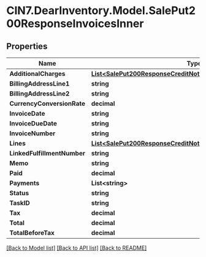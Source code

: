 # CIN7.DearInventory.Model.SalePut200ResponseInvoicesInner

## Properties

| Name                        | Type                                                                                                                                    | Description | Notes      |
| --------------------------- | --------------------------------------------------------------------------------------------------------------------------------------- | ----------- | ---------- |
| **AdditionalCharges**       | [**List&lt;SalePut200ResponseCreditNotesInnerAdditionalChargesInner&gt;**](SalePut200ResponseCreditNotesInnerAdditionalChargesInner.md) |             | [optional] |
| **BillingAddressLine1**     | **string**                                                                                                                              |             | [optional] |
| **BillingAddressLine2**     | **string**                                                                                                                              |             | [optional] |
| **CurrencyConversionRate**  | **decimal**                                                                                                                             |             | [optional] |
| **InvoiceDate**             | **string**                                                                                                                              |             | [optional] |
| **InvoiceDueDate**          | **string**                                                                                                                              |             | [optional] |
| **InvoiceNumber**           | **string**                                                                                                                              |             | [optional] |
| **Lines**                   | [**List&lt;SalePut200ResponseCreditNotesInnerLinesInner&gt;**](SalePut200ResponseCreditNotesInnerLinesInner.md)                         |             | [optional] |
| **LinkedFulfillmentNumber** | **string**                                                                                                                              |             | [optional] |
| **Memo**                    | **string**                                                                                                                              |             | [optional] |
| **Paid**                    | **decimal**                                                                                                                             |             | [optional] |
| **Payments**                | **List&lt;string&gt;**                                                                                                                  |             | [optional] |
| **Status**                  | **string**                                                                                                                              |             | [optional] |
| **TaskID**                  | **string**                                                                                                                              |             | [optional] |
| **Tax**                     | **decimal**                                                                                                                             |             | [optional] |
| **Total**                   | **decimal**                                                                                                                             |             | [optional] |
| **TotalBeforeTax**          | **decimal**                                                                                                                             |             | [optional] |

[[Back to Model list]](../README.md#documentation-for-models) [[Back to API list]](../README.md#documentation-for-api-endpoints) [[Back to README]](../README.md)
